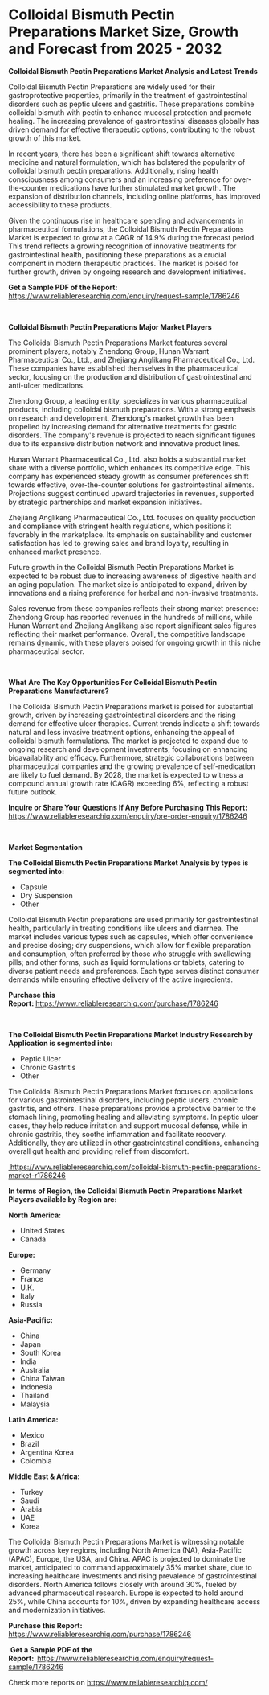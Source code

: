 <p><h1>Colloidal Bismuth Pectin Preparations Market Size, Growth and Forecast from 2025 - 2032</h1></p><p><strong>Colloidal Bismuth Pectin Preparations Market Analysis and Latest Trends</strong></p>
<p><p>Colloidal Bismuth Pectin Preparations are widely used for their gastroprotective properties, primarily in the treatment of gastrointestinal disorders such as peptic ulcers and gastritis. These preparations combine colloidal bismuth with pectin to enhance mucosal protection and promote healing. The increasing prevalence of gastrointestinal diseases globally has driven demand for effective therapeutic options, contributing to the robust growth of this market.</p><p>In recent years, there has been a significant shift towards alternative medicine and natural formulation, which has bolstered the popularity of colloidal bismuth pectin preparations. Additionally, rising health consciousness among consumers and an increasing preference for over-the-counter medications have further stimulated market growth. The expansion of distribution channels, including online platforms, has improved accessibility to these products.</p><p>Given the continuous rise in healthcare spending and advancements in pharmaceutical formulations, the Colloidal Bismuth Pectin Preparations Market is expected to grow at a CAGR of 14.9% during the forecast period. This trend reflects a growing recognition of innovative treatments for gastrointestinal health, positioning these preparations as a crucial component in modern therapeutic practices. The market is poised for further growth, driven by ongoing research and development initiatives.</p></p>
<p><strong>Get a Sample PDF of the Report:&nbsp;</strong> <a href="https://www.reliableresearchiq.com/enquiry/request-sample/1786246?utm_campaign=2443&utm_medium=2&utm_source=Github&utm_content=ia&utm_term=25032025&utm_id=colloidal-bismuth-pectin-preparations">https://www.reliableresearchiq.com/enquiry/request-sample/1786246</a></p>
<p>&nbsp;</p>
<p><strong>Colloidal Bismuth Pectin Preparations Major Market Players</strong></p>
<p><p>The Colloidal Bismuth Pectin Preparations Market features several prominent players, notably Zhendong Group, Hunan Warrant Pharmaceutical Co., Ltd., and Zhejiang Anglikang Pharmaceutical Co., Ltd. These companies have established themselves in the pharmaceutical sector, focusing on the production and distribution of gastrointestinal and anti-ulcer medications.</p><p>Zhendong Group, a leading entity, specializes in various pharmaceutical products, including colloidal bismuth preparations. With a strong emphasis on research and development, Zhendong's market growth has been propelled by increasing demand for alternative treatments for gastric disorders. The company's revenue is projected to reach significant figures due to its expansive distribution network and innovative product lines.</p><p>Hunan Warrant Pharmaceutical Co., Ltd. also holds a substantial market share with a diverse portfolio, which enhances its competitive edge. This company has experienced steady growth as consumer preferences shift towards effective, over-the-counter solutions for gastrointestinal ailments. Projections suggest continued upward trajectories in revenues, supported by strategic partnerships and market expansion initiatives.</p><p>Zhejiang Anglikang Pharmaceutical Co., Ltd. focuses on quality production and compliance with stringent health regulations, which positions it favorably in the marketplace. Its emphasis on sustainability and customer satisfaction has led to growing sales and brand loyalty, resulting in enhanced market presence.</p><p>Future growth in the Colloidal Bismuth Pectin Preparations Market is expected to be robust due to increasing awareness of digestive health and an aging population. The market size is anticipated to expand, driven by innovations and a rising preference for herbal and non-invasive treatments.</p><p>Sales revenue from these companies reflects their strong market presence: Zhendong Group has reported revenues in the hundreds of millions, while Hunan Warrant and Zhejiang Anglikang also report significant sales figures reflecting their market performance. Overall, the competitive landscape remains dynamic, with these players poised for ongoing growth in this niche pharmaceutical sector.</p></p>
<p>&nbsp;</p>
<p><strong>What Are The Key Opportunities For Colloidal Bismuth Pectin Preparations Manufacturers?</strong></p>
<p><p>The Colloidal Bismuth Pectin Preparations market is poised for substantial growth, driven by increasing gastrointestinal disorders and the rising demand for effective ulcer therapies. Current trends indicate a shift towards natural and less invasive treatment options, enhancing the appeal of colloidal bismuth formulations. The market is projected to expand due to ongoing research and development investments, focusing on enhancing bioavailability and efficacy. Furthermore, strategic collaborations between pharmaceutical companies and the growing prevalence of self-medication are likely to fuel demand. By 2028, the market is expected to witness a compound annual growth rate (CAGR) exceeding 6%, reflecting a robust future outlook.</p></p>
<p><strong>Inquire or Share Your Questions If Any Before Purchasing This Report:</strong> <a href="https://www.reliableresearchiq.com/enquiry/pre-order-enquiry/1786246?utm_campaign=2443&utm_medium=2&utm_source=Github&utm_content=ia&utm_term=25032025&utm_id=colloidal-bismuth-pectin-preparations">https://www.reliableresearchiq.com/enquiry/pre-order-enquiry/1786246</a></p>
<p>&nbsp;</p>
<p><strong>Market Segmentation</strong></p>
<p><strong>The Colloidal Bismuth Pectin Preparations Market Analysis by types is segmented into:</strong></p>
<p><ul><li>Capsule</li><li>Dry Suspension</li><li>Other</li></ul></p>
<p><p>Colloidal Bismuth Pectin preparations are used primarily for gastrointestinal health, particularly in treating conditions like ulcers and diarrhea. The market includes various types such as capsules, which offer convenience and precise dosing; dry suspensions, which allow for flexible preparation and consumption, often preferred by those who struggle with swallowing pills; and other forms, such as liquid formulations or tablets, catering to diverse patient needs and preferences. Each type serves distinct consumer demands while ensuring effective delivery of the active ingredients.</p></p>
<p><strong>Purchase this Report:&nbsp;</strong><a href="https://www.reliableresearchiq.com/purchase/1786246?utm_campaign=2443&utm_medium=2&utm_source=Github&utm_content=ia&utm_term=25032025&utm_id=colloidal-bismuth-pectin-preparations">https://www.reliableresearchiq.com/purchase/1786246</a></p>
<p>&nbsp;</p>
<p><strong>The Colloidal Bismuth Pectin Preparations Market Industry Research by Application is segmented into:</strong></p>
<p><ul><li>Peptic Ulcer</li><li>Chronic Gastritis</li><li>Other</li></ul></p>
<p><p>The Colloidal Bismuth Pectin Preparations Market focuses on applications for various gastrointestinal disorders, including peptic ulcers, chronic gastritis, and others. These preparations provide a protective barrier to the stomach lining, promoting healing and alleviating symptoms. In peptic ulcer cases, they help reduce irritation and support mucosal defense, while in chronic gastritis, they soothe inflammation and facilitate recovery. Additionally, they are utilized in other gastrointestinal conditions, enhancing overall gut health and providing relief from discomfort.</p></p>
<p><a href="https://www.reliableresearchiq.com/colloidal-bismuth-pectin-preparations-market-r1786246?utm_campaign=2443&utm_medium=2&utm_source=Github&utm_content=ia&utm_term=25032025&utm_id=colloidal-bismuth-pectin-preparations">&nbsp;https://www.reliableresearchiq.com/colloidal-bismuth-pectin-preparations-market-r1786246</a></p>
<p><strong>In terms of Region, the Colloidal Bismuth Pectin Preparations Market Players available by Region are:</strong></p>
<p>
    <p> <strong> North America: </strong>
        <ul>
            <li>United States</li>
            <li>Canada</li>
        </ul>
        </p> 
    <p> <strong> Europe: </strong>
        <ul>
            <li>Germany</li>
            <li>France</li>
            <li>U.K.</li>
            <li>Italy</li>
            <li>Russia</li>
        </ul>
        </p> 
    <p> <strong> Asia-Pacific: </strong>
        <ul>
            <li>China</li>
            <li>Japan</li>
            <li>South Korea</li>
            <li>India</li>
            <li>Australia</li>
            <li>China Taiwan</li>
            <li>Indonesia</li>
            <li>Thailand</li>
            <li>Malaysia</li>
        </ul>
        </p> 
    <p> <strong> Latin America: </strong>
        <ul>
            <li>Mexico</li>
            <li>Brazil</li>
            <li>Argentina Korea</li>
            <li>Colombia</li>
        </ul>
        </p> 
    <p> <strong> Middle East & Africa: </strong>
        <ul>
            <li>Turkey</li>
            <li>Saudi</li>
            <li>Arabia</li>
            <li>UAE</li>
            <li>Korea</li>
        </ul>
    </p>
    </p>
<p><p>The Colloidal Bismuth Pectin Preparations Market is witnessing notable growth across key regions, including North America (NA), Asia-Pacific (APAC), Europe, the USA, and China. APAC is projected to dominate the market, anticipated to command approximately 35% market share, due to increasing healthcare investments and rising prevalence of gastrointestinal disorders. North America follows closely with around 30%, fueled by advanced pharmaceutical research. Europe is expected to hold around 25%, while China accounts for 10%, driven by expanding healthcare access and modernization initiatives.</p></p>
<p><strong>Purchase this Report: </strong><a href="https://www.reliableresearchiq.com/purchase/1786246?utm_campaign=2443&utm_medium=2&utm_source=Github&utm_content=ia&utm_term=25032025&utm_id=colloidal-bismuth-pectin-preparations">https://www.reliableresearchiq.com/purchase/1786246</a></p>
<p>&nbsp;<strong>Get a Sample PDF of the Report:&nbsp;&nbsp;</strong><a href="https://www.reliableresearchiq.com/enquiry/request-sample/1786246?utm_campaign=2443&utm_medium=2&utm_source=Github&utm_content=ia&utm_term=25032025&utm_id=colloidal-bismuth-pectin-preparations">https://www.reliableresearchiq.com/enquiry/request-sample/1786246</a></p>
<p><strong></strong></p>
<p>Check more reports on <a href="https://www.reliableresearchiq.com/?utm_campaign=2443&utm_medium=2&utm_source=Github&utm_content=ia&utm_term=25032025&utm_id=colloidal-bismuth-pectin-preparations">https://www.reliableresearchiq.com/</a></p>